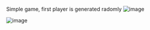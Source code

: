 Simple game, first player is generated radomly
![image](https://user-images.githubusercontent.com/108416911/176780764-af336e2f-a26a-4c55-99fc-93e04ceae051.png)

![image](https://user-images.githubusercontent.com/108416911/176780864-bb99c641-21b1-4cbd-9a61-754bdd5a62ae.png)
